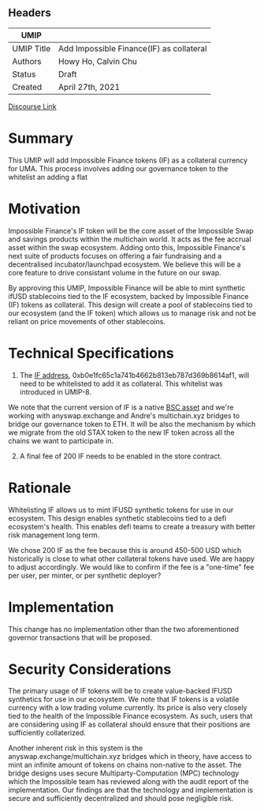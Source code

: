 ## Headers

| UMIP                |                                                               |
| ------------------- | ------------------------------------------------------------- |
| UMIP Title          | Add Impossible Finance(IF) as collateral                      |
| Authors             | Howy Ho, Calvin Chu                                           |
| Status              | Draft                                                         |
| Created             | April 27th, 2021                                              |
[Discourse Link](https://discourse.umaproject.org/t/adding-impossible-finance-if-as-collateral/1017)

# Summary

This UMIP will add Impossible Finance tokens (IF) as a collateral currency for UMA. This process involves adding our governance token to the whitelist an adding a flat

# Motivation

Impossible Finance's IF token will be the core asset of the Impossible Swap and savings products within the multichain world. It acts as the fee accrual asset within the swap ecosystem. Adding onto this, Impossible Finance's next suite of products focuses on offering a fair fundraising and a decentralised incubator/launchpad ecosystem. We believe this will be a core feature to drive consistant volume in the future on our swap. 

By approving this UMIP, Impossible Finance will be able to mint synthetic ifUSD stablecoins tied to the IF ecosystem, backed by Impossible Finance (IF) tokens as collateral. This design will create a pool of stablecoins tied to our ecosystem (and the IF token) which allows us to manage risk and not be reliant on price movements of other stablecoins.

# Technical Specifications

1. The [IF address](https://etherscan.io/address/0xb0e1fc65c1a741b4662b813eb787d369b8614af1#code), 0xb0e1fc65c1a741b4662b813eb787d369b8614af1, will need to be whitelisted to add it as collateral. This whitelist was introduced in UMIP-8.

We note that the current version of IF is a native [BSC asset](https://bscscan.com/address/0xb0e1fc65c1a741b4662b813eb787d369b8614af1#code) and we're working with anyswap.exchange and Andre's multichain.xyz bridges to bridge our governance token to ETH. It will be also the mechanism by which we migrate from the old STAX token to the new IF token across all the chains we want to participate in.

2. A final fee of 200 IF needs to be enabled in the store contract.

# Rationale

Whitelisting IF allows us to mint IFUSD synthetic tokens for use in our ecosystem. This design enables synthetic stablecoins tied to a defi ecosystem's health. This enables defi teams to create a treasury with better risk management long term.

We chose 200 IF as the fee because this is around 450-500 USD which historically is close to what other collateral tokens have used. We are happy to adjust accordingly. We would like to confirm if the fee is a "one-time" fee per user, per minter, or per synthetic deployer?

# Implementation

This change has no implementation other than the two aforementioned governor transactions that will be proposed.

# Security Considerations

The primary usage of IF tokens will be to create value-backed IFUSD synthetics for use in our ecosystem. We note that IF tokens is a volatile currency with a low trading volume currently. Its price is also very closely tied to the health of the Impossible Finance ecosystem. As such, users that are considering using IF as collateral should ensure that their positions are sufficiently collaterized.

Another inherent risk in this system is the anyswap.exchange/multichain.xyz bridges which in theory, have access to mint an infinite amount of tokens on chains non-native to the asset. The bridge designs uses secure Multiparty-Computation (MPC) technology which the Impossible team has reviewed along with the audit report of the implementation. Our findings are that the technology and implementation is secure and sufficiently decentralized and should pose negligible risk.
